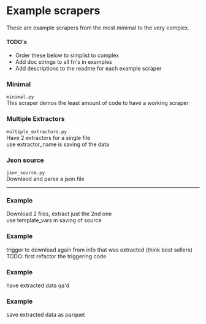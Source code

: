 # Example scrapers

These are example scrapers from the most minimal to the very complex.


#### TODO's
  - Order these below to simplist to complex
  - Add doc strings to all fn's in examples
  - Add descriptions to the readme for each example scraper


### Minimal
`minimal.py`  
This scraper demos the least amount of code to have a working scraper


### Multiple Extractors
`multiple_extractors.py`  
Have 2 extractors for a single file  
use extractor_name is saving of the data


### Json source
`json_source.py`  
Downlaod and parse a json file

--------------------------------------------------------------------------------

### Example
Download 2 files, extract just the 2nd one  
use template_vars in saving of source

### Example
trigger to download again from info that was extracted (think best sellers)  
TODO: first refactor the triggering code


### Example
have extracted data qa'd


### Example
save extracted data as parquet
